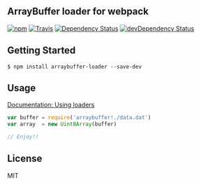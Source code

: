 ArrayBuffer loader for webpack
------------------------------

[![npm](https://img.shields.io/npm/v/arraybuffer-loader.svg?style=flat-square)](https://www.npmjs.org/package/arraybuffer-loader)
[![Travis](https://img.shields.io/travis/pine/arraybuffer-loader/master.svg?style=flat-square)](https://travis-ci.org/pine/arraybuffer-loader)
[![Dependency Status](https://img.shields.io/david/pine/arraybuffer-loader.svg?maxAge=2592000&style=flat-square)](https://david-dm.org/pine/is-lo)
[![devDependency Status](https://img.shields.io/david/dev/pine/arraybuffer-loader.svg?maxAge=2592000&style=flat-square)](https://david-dm.org/pine/is-lo#info=devDependencies)


## Getting Started

```
$ npm install arraybuffer-loader --save-dev
```

## Usage

[Documentation: Using loaders](http://webpack.github.io/docs/using-loaders.html)

```js
var buffer = require('arraybuffer!./data.dat')
var array  = new Uint8Array(buffer)

// Enjoy!!
```

## License
MIT
